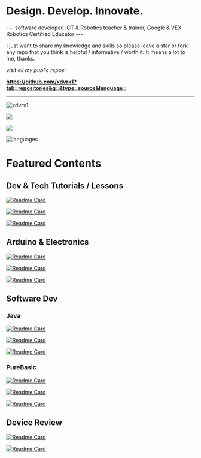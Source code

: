 # Design. Develop. Innovate.
--- software developer, ICT & Robotics teacher & trainer, Google & VEX Robotics Certified Educator ---

I just want to share my knowledge and skills so 
please leave a star or fork any repo that you think 
is helpful / informative / worth it.
It means a lot to me, thanks.

*visit all my public repos:*

**<https://github.com/xdvrx1?tab=repositories&q=&type=source&language=>**

***
<p align="left"> 
  <img src="https://komarev.com/ghpvc/?username=xdvrx1&label=PROFILE+VIEWS" alt="xdvrx1" /> 
</p>

<p align="left">	  
 <a href="https://xdvrx1.github.io/"><img src="https://hits.seeyoufarm.com/api/count/incr/badge.svg?url=https%3A%2F%2Fxdvrx1.github.io&count_bg=%2379C83D&title_bg=%23555555&icon=&icon_color=%23E7E7E7&title=HOME+PAGE+VIEWS&edge_flat=false"/></a>
</p>	

<p align="left"> <img src="https://github-readme-stats.vercel.app/api?username=xdvrx1&theme=tokyonight&show_icons=true&hide_border=true&count_private=true&include_all_commits=true" /> </p>

![languages](https://github-readme-stats.vercel.app/api/top-langs/?username=xdvrx1&hide=scss&layout=compact&theme=tokyonight)

# Featured Contents
## Dev & Tech Tutorials / Lessons
[![Readme Card](https://github-readme-stats.vercel.app/api/pin/?username=xdvrx1&repo=programming-core-concepts&theme=tokyonight)](https://github.com/xdvrx1/programming-core-concepts)

[![Readme Card](https://github-readme-stats.vercel.app/api/pin/?username=xdvrx1&repo=github-pages-tutorial&theme=tokyonight)](https://github.com/xdvrx1/github-pages-tutorial)

[![Readme Card](https://github-readme-stats.vercel.app/api/pin/?username=xdvrx1&repo=hacking-the-github-stats&theme=tokyonight)](https://github.com/xdvrx1/hacking-the-github-stats)

## Arduino & Electronics
[![Readme Card](https://github-readme-stats.vercel.app/api/pin/?username=xdvrx1&repo=basic-electronics&theme=tokyonight)](https://github.com/xdvrx1/basic-electronics)

[![Readme Card](https://github-readme-stats.vercel.app/api/pin/?username=xdvrx1&repo=blinking-led-arduino&theme=tokyonight)](https://github.com/xdvrx1/blinking-led-arduino)

[![Readme Card](https://github-readme-stats.vercel.app/api/pin/?username=xdvrx1&repo=single-display-arduino-project&theme=tokyonight)](https://github.com/xdvrx1/single-display-arduino-project)

## Software Dev
### Java
[![Readme Card](https://github-readme-stats.vercel.app/api/pin/?username=xdvrx1&repo=java&theme=tokyonight)](https://github.com/xdvrx1/java)

[![Readme Card](https://github-readme-stats.vercel.app/api/pin/?username=xdvrx1&repo=lightweight-web-server&theme=tokyonight)](https://github.com/xdvrx1/lightweight-web-server)

[![Readme Card](https://github-readme-stats.vercel.app/api/pin/?username=xdvrx1&repo=converter-app&theme=tokyonight)](https://github.com/xdvrx1/converter-app)

### PureBasic
[![Readme Card](https://github-readme-stats.vercel.app/api/pin/?username=xdvrx1&repo=PureBasic-2D-Game&theme=tokyonight)](https://github.com/xdvrx1/PureBasic-2D-Game)

[![Readme Card](https://github-readme-stats.vercel.app/api/pin/?username=xdvrx1&repo=PureBasic-FileExplorer&theme=tokyonight)](https://github.com/xdvrx1/PureBasic-FileExplorer)

[![Readme Card](https://github-readme-stats.vercel.app/api/pin/?username=xdvrx1&repo=PureBasic-Scrabble&theme=tokyonight)](https://github.com/xdvrx1/PureBasic-Scrabble)

## Device Review
[![Readme Card](https://github-readme-stats.vercel.app/api/pin/?username=xdvrx1&repo=imac-review&theme=tokyonight)](https://github.com/xdvrx1/imac-review)

[![Readme Card](https://github-readme-stats.vercel.app/api/pin/?username=xdvrx1&repo=display-resolution-review&theme=tokyonight)](https://github.com/xdvrx1/display-resolution-review)

<!--
**xdvrx1/xdvrx1** is a ✨ _special_ ✨ repository because its `README.md` (this file) appears on your GitHub profile.

Here are some ideas to get you started:

- 🔭 I’m currently working on ...
- 🌱 I’m currently learning ...
- 👯 I’m looking to collaborate on ...
- 🤔 I’m looking for help with ...
- 💬 Ask me about ...
- 📫 How to reach me: ...
- 😄 Pronouns: ...
- ⚡ Fun fact: ...
-
-->
